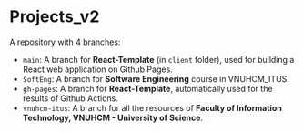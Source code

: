 # Projects_v2

A repository with 4 branches:

- `main`: A branch for **React-Template** (in `client` folder), used for building a React web application on Github Pages.
- `SoftEng`: A branch for **Software Engineering** course in VNUHCM_ITUS.
- `gh-pages`: A branch for **React-Template**, automatically used for the results of Github Actions.
- `vnuhcm-itus`: A branch for all the resources of **Faculty of Information Technology, VNUHCM - University of Science**.
